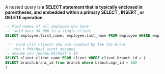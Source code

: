 A nested query is **a SELECT statement that is typically enclosed in parentheses, and embedded within a primary SELECT , INSERT , or DELETE operation**. 

```SQL
-- Find names of all employee who have
--  sold over 30,000 to a single client
SELECT employee.first_name, employee.last_name FROM employee WHERE employee.emp_id IN ( SELECT works_with.emp_id FROM works_with WHERE works_with.total_sales > 3000)

---  Find alll clients who are handled by the the branc
--  tha t PMicheal scott manages
-- assume you jkbnow Micheal's ID
SELECT client.client_name FROM client WHERE client.branch_id = (
SELECT branch.branc_id from branch where branch.mgr_id = 102
)
```